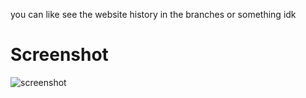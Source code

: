 you can like see the website history in the branches or something idk

# Screenshot
![screenshot](https://github.com/Madasish/madasish.github.io/blob/main/screenshot_2023.png?raw=true)
